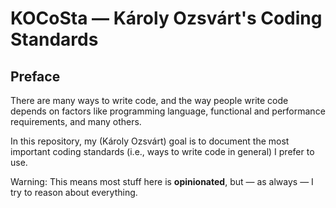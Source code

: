 # KOCoSta — Károly Ozsvárt's Coding Standards

## Preface

There are many ways to write code, and the way people write code depends on factors like programming language, functional and performance requirements, and many others.

In this repository, my (Károly Ozsvárt) goal is to document the most important coding standards (i.e., ways to write code in general) I prefer to use.

Warning: This means most stuff here is **opinionated**, but — as always — I try to reason about everything.